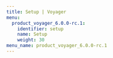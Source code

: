 ```yaml
---
title: Setup | Voyager
menu:
  product_voyager_6.0.0-rc.1:
    identifier: setup
    name: Setup
    weight: 30
menu_name: product_voyager_6.0.0-rc.1
---
```

